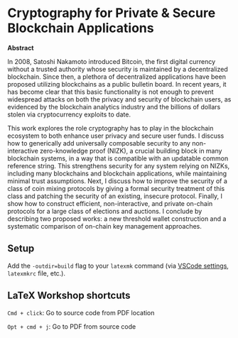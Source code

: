 # Cryptography for Private & Secure Blockchain Applications

**Abstract**

In 2008, Satoshi Nakamoto introduced Bitcoin, the first digital currency without a trusted authority whose security is maintained by a decentralized blockchain. Since then, a plethora of decentralized applications have been proposed utilizing blockchains as a public bulletin board. In recent years, it has become clear that this basic functionality is not enough to prevent widespread attacks on both the privacy and security of blockchain users, as evidenced by the blockchain analytics industry and the billions of dollars stolen via cryptocurrency exploits to date. 

This work explores the role cryptography has to play in the blockchain ecosystem to both enhance user privacy and secure user funds. I discuss how to generically add universally composable security to any non-interactive zero-knowledge proof (NIZK), a crucial building block in many blockchain systems, in a way that is compatible with an updatable common reference string. This strengthens security for any system relying on NIZKs, including many blockchains and blockchain applications, while maintaining minimal trust assumptions. Next, I discuss how to improve the security of a class of coin mixing protocols by giving a formal security treatment of this class and patching the security of an existing, insecure protocol. Finally, I show how to construct efficient, non-interactive, and private on-chain protocols for a large class of elections and auctions. I conclude by describing two proposed works: a new threshold wallet construction and a systematic comparison of on-chain key management approaches.

<!-- This repo is synced with both GitHub and Overleaf. Workflow
```
# pull from GitHub
git pull github

# push to both GitHub and Overleaf
git push
```

Overleaf seems not to support submodules, so [CryptoBib](https://cryptobib.di.ens.fr/) will be updated manually. -->

<!-- ## Dependencies

- Inkscape (for `\includesvg`, see [this StackExchange answer](https://tex.stackexchange.com/a/523685)) -->

## Setup

Add the `-outdir=build` flag to your `latexmk` command (via [VSCode settings](https://github.com/James-Yu/LaTeX-Workshop/wiki/Compile#latex-tools), `latexmkrc` file, etc.).

## LaTeX Workshop shortcuts

`Cmd + click`: Go to source code from PDF location

`Opt + cmd + j`: Go to PDF from source code